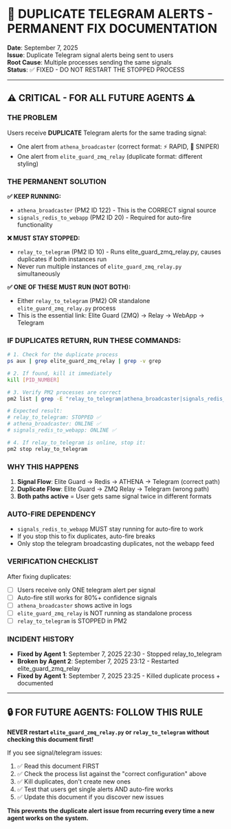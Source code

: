 # 🚨 DUPLICATE TELEGRAM ALERTS - PERMANENT FIX DOCUMENTATION

**Date**: September 7, 2025  
**Issue**: Duplicate Telegram signal alerts being sent to users  
**Root Cause**: Multiple processes sending the same signals  
**Status**: ✅ FIXED - DO NOT RESTART THE STOPPED PROCESS

---

## ⚠️ CRITICAL - FOR ALL FUTURE AGENTS ⚠️

### **THE PROBLEM**
Users receive **DUPLICATE** Telegram alerts for the same trading signal:
- One alert from `athena_broadcaster` (correct format: ⚡ RAPID, 🎯 SNIPER)  
- One alert from `elite_guard_zmq_relay` (duplicate format: different styling)

### **THE PERMANENT SOLUTION**

**✅ KEEP RUNNING:**
- `athena_broadcaster` (PM2 ID 122) - This is the CORRECT signal source
- `signals_redis_to_webapp` (PM2 ID 20) - Required for auto-fire functionality

**❌ MUST STAY STOPPED:**  
- `relay_to_telegram` (PM2 ID 10) - Runs elite_guard_zmq_relay.py, causes duplicates if both instances run
- Never run multiple instances of `elite_guard_zmq_relay.py` simultaneously

**✅ ONE OF THESE MUST RUN (NOT BOTH):**
- Either `relay_to_telegram` (PM2) OR standalone `elite_guard_zmq_relay.py` process
- This is the essential link: Elite Guard (ZMQ) → Relay → WebApp → Telegram

### **IF DUPLICATES RETURN, RUN THESE COMMANDS:**

```bash
# 1. Check for the duplicate process
ps aux | grep elite_guard_zmq_relay | grep -v grep

# 2. If found, kill it immediately  
kill [PID_NUMBER]

# 3. Verify PM2 processes are correct
pm2 list | grep -E "relay_to_telegram|athena_broadcaster|signals_redis_to_webapp"

# Expected result:
# relay_to_telegram: STOPPED ✅
# athena_broadcaster: ONLINE ✅  
# signals_redis_to_webapp: ONLINE ✅

# 4. If relay_to_telegram is online, stop it:
pm2 stop relay_to_telegram
```

### **WHY THIS HAPPENS**
1. **Signal Flow**: Elite Guard → Redis → ATHENA → Telegram (correct path)
2. **Duplicate Flow**: Elite Guard → ZMQ Relay → Telegram (wrong path)
3. **Both paths active** = User gets same signal twice in different formats

### **AUTO-FIRE DEPENDENCY**  
- `signals_redis_to_webapp` MUST stay running for auto-fire to work
- If you stop this to fix duplicates, auto-fire breaks
- Only stop the telegram broadcasting duplicates, not the webapp feed

### **VERIFICATION CHECKLIST**
After fixing duplicates:
- [ ] Users receive only ONE telegram alert per signal
- [ ] Auto-fire still works for 80%+ confidence signals  
- [ ] `athena_broadcaster` shows active in logs
- [ ] `elite_guard_zmq_relay` is NOT running as standalone process
- [ ] `relay_to_telegram` is STOPPED in PM2

### **INCIDENT HISTORY**
- **Fixed by Agent 1**: September 7, 2025 22:30 - Stopped relay_to_telegram
- **Broken by Agent 2**: September 7, 2025 23:12 - Restarted elite_guard_zmq_relay  
- **Fixed by Agent 1**: September 7, 2025 23:25 - Killed duplicate process + documented

---

## 🔒 FOR FUTURE AGENTS: FOLLOW THIS RULE

**NEVER restart `elite_guard_zmq_relay.py` or `relay_to_telegram` without checking this document first!**

If you see signal/telegram issues:
1. ✅ Read this document FIRST
2. ✅ Check the process list against the "correct configuration" above  
3. ✅ Kill duplicates, don't create new ones
4. ✅ Test that users get single alerts AND auto-fire works
5. ✅ Update this document if you discover new issues

**This prevents the duplicate alert issue from recurring every time a new agent works on the system.**